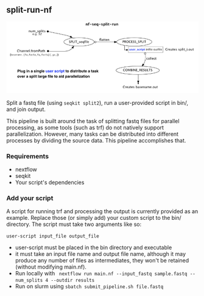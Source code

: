 ## split-run-nf

![DAG for workflow](img/nf-seq-split-run-dag.png)

Split a fastq file (using `seqkit split2`), run a user-provided script in bin/, and join output.

This pipeline is built around the task of splitting fastq files for parallel processing, as some tools (such as trf) do not natively support parallelization. 
However, many tasks can be distributed into different processes by dividing the source data. This pipeline accomplishes that.

### Requirements

* nextflow
* seqkit
* Your script's dependencies

### Add your script
A script for running trf and processing the output is currently provided as an example. Replace those (or simply add) your custom script to the bin/ directory.
The script must take two arguments like so:

```
user-script input_file output_file
```

* user-script must be placed in the bin directory and executable
* it must take an input file name and output file name, although it may produce any number of files as intermediates, they won't be retained (without modifying main.nf).
* Run locally with ` nextflow run main.nf --input_fastq sample.fastq --num_splits 4 --outdir results`
* Run on slurm using `sbatch submit_pipeline.sh file.fastq`
